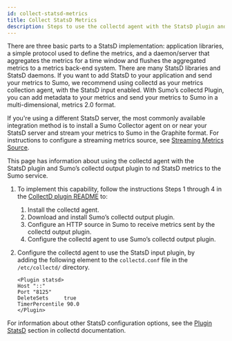 ```yaml
---
id: collect-statsd-metrics
title: Collect StatsD Metrics
description: Steps to use the collectd agent with the StatsD plugin and Sumo’s collectd output plugin to send StatsD metrics to the Sumo service.
---
```



There are three basic parts to a StatsD implementation: application libraries, a simple protocol used to define the metrics, and a daemon/server that aggregates the metrics for a time window and flushes the aggregated metrics to a metrics back-end system. There are many StatsD libraries and StatsD daemons. If you want to add StatsD to your application and send your metrics to Sumo, we recommend using collectd as your metrics collection agent, with the StatsD input enabled. With Sumo’s collectd Plugin, you can add metadata to your metrics and send your metrics to Sumo in a multi-dimensional, metrics 2.0 format. 

If you're using a different StatsD server, the most commonly available integration method is to install a Sumo Collector agent on or near your StatsD server and stream your metrics to Sumo in the Graphite format. For instructions to configure a streaming metrics source, see [Streaming Metrics Source](docs/send-data/installed-collectors/sources/streaming-metrics-source.md).

This page has information about using the collectd agent with the StatsD plugin and Sumo’s collectd output plugin to  nd StatsD metrics to the Sumo service.

1. To implement this capability, follow the instructions Steps 1 through 4 in the [CollectD plugin README](https://github.com/SumoLogic/sumologic-collectd-plugin) to:

   1. Install the collectd agent.
   1. Download and install Sumo’s collectd output plugin.
   1. Configure an HTTP source in Sumo to receive metrics sent by the collectd output plugin.
   1. Configure the collectd agent to use Sumo’s collectd output plugin.

1. Configure the collectd agent to use the StatsD input plugin, by adding the following element to the `collectd.conf` file in the `/etc/collectd/` directory.

    ```
    <Plugin statsd>
    Host "::"
    Port "8125"
    DeleteSets     true
    TimerPercentile 90.0
    </Plugin>
    ```

For information about other StatsD configuration options, see the [Plugin StatsD](https://collectd.org/documentation/manpages/collectd.conf.5.shtml#plugin_statsd) section in collectd documentation.   
 
